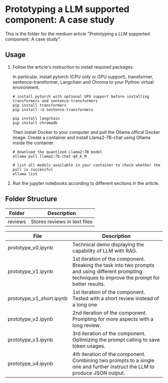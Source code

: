 # Prototyping a LLM supported component: A case study

This is the folder for the medium article "Prototyping a LLM supported component: A case study".

## Usage

1. Follow the article's instruction to install required packages.

    In particular, install pytorch (CPU only or GPU support), transformer, sentence-transformer, Langchain and Chroma to your Python virtual environment.

    ```
    # install pytorch with optional GPU support before installing transformers and sentence-transformers
    pip install transformers
    pip install -U sentence-transformers

    pip install langchain
    pip install chromadb
    ```

    Then install Docker to your computer and pull the Ollama offical Docker image. Create a container and install Llama2-7B-chat using Ollama inside the container.

    ```
    # download the quantized Llama2:7B model
    ollama pull llama2:7b-chat-q4_K_M

    # list all models available in your container to check whether the pull is successful
    ollama list
    ```

2. Run the jupyter notebooks according to different sections in the article.

## Folder Structure

|Folder|Description|
|---|---|
|reviews|Stores reviews in text files|

|File|Description|
|---|---|
|prototype_v0.ipynb|Technical demo displaying the capability of LLM with RAG.|
|prototype_v1.ipynb|1st iteration of the component. Breaking the task into two prompts and using different prompting techniques to improve the prompt for better results.|
|prototype_v1_short.ipynb|1st iteration of the component. Tested with a short review instead of a long one|
|prototype_v2.ipynb|2nd iteration of the component. Prompting for more aspects with a long review.|
|prototype_v3.ipynb|3rd iteration of the component. Optimizing the prompt calling to save token usages.|
|prototype_v4.ipynb|4th iteration of the component. Combining two prompts to a single one and further instruct the LLM to produce JSON output.|